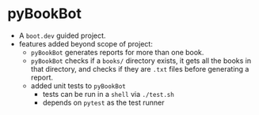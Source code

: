 # pyBookBot

* A `boot.dev` guided project.
* features added beyond scope of project:
  * `pyBookBot` generates reports for more than one book.
  * `pyBookBot` checks if a `books/` directory exists, it gets all the books in that directory, and checks if they are `.txt` files before generating a report.
  * added unit tests to `pyBookBot`
    * tests can be run in a `shell` via `./test.sh`
    * depends on `pytest` as the test runner
